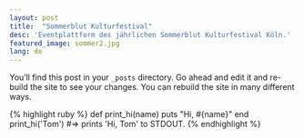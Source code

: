 ```yaml
---
layout: post
title:  "Sommerblut Kulturfestival"
desc: 'Eventplattform des jährlichen Sommerblut Kulturfestival Köln.'
featured_image: sommer2.jpg
lang: de
---
```

You’ll find this post in your `_posts` directory. Go ahead and edit it and re-build the site to see your changes. You can rebuild the site in many different ways.

{% highlight ruby %}
def print_hi(name)
  puts "Hi, #{name}"
end
print_hi('Tom')
#=> prints 'Hi, Tom' to STDOUT.
{% endhighlight %}
